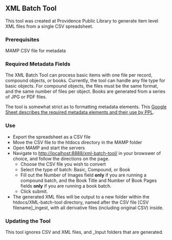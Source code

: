 ## XML Batch Tool
This tool was created at Providence Public Library to generate item level XML files from a single CSV spreadsheet. 

### Prerequisites
MAMP
CSV file for metadata

### Required Metadata Fields
The XML Batch Tool can process basic items with one file per record, compound objects, or books. Currently, the tool can handle any file type for basic objects. For compound objects, the files must be the same format, and the same number of files per object. Books are generated from a series of JPG or PDF files.

The tool is somewhat strict as to formatting metadata elements. This [Google Sheet describes the required metadata elements and their use by PPL](https://docs.google.com/spreadsheets/d/1lykfa6cuMP7UauiZR7Qj1Q0kVVZU_gs2rDbOELLjDRE/edit#gid=0). 

### Use
- Export the spreadsheet as a CSV file
- Move the CSV file to the htdocs directory in the MAMP folder
- Open MAMP and start the servers
- Navigate to [http://localhost:8888/xml-batch-tool/](http://localhost:8888/xml-batch-tool/) in your browswer of choice, and follow the directions on the page.
	- Choose the CSV file you wish to convert
	- Select the type of batch: Basic, Compound, or Book
	- Fill out the Number of Images field **only** if you are running a compound batch, and the Book Title and Number of Book Pages fields **only** if you are running a book batch.
	- Click submit.
- The generated XML files will be output to a new folder within the htdocs/XML-batch-tool directory, named after the CSV file \[CSV filename\]\_ingest, with all derivative files \(including original CSV\) inside.

### Updating the Tool
This tool ignores CSV and XML files, and \_Input folders that are generated. 
